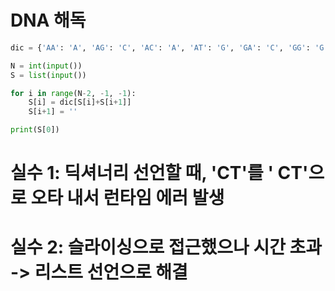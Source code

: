# DNA 해독

```python
dic = {'AA': 'A', 'AG': 'C', 'AC': 'A', 'AT': 'G', 'GA': 'C', 'GG': 'G', 'GC': 'T', 'GT': 'A', 'CA': 'A', 'CG': 'T', 'CC': 'C', 'CT': 'G', 'TA': 'G', 'TG': 'A', 'TC': 'G', 'TT': 'T'}

N = int(input())
S = list(input())

for i in range(N-2, -1, -1):
    S[i] = dic[S[i]+S[i+1]]
    S[i+1] = ''

print(S[0])
```

# 실수 1: 딕셔너리 선언할 때, 'CT'를 ' CT'으로 오타 내서 런타임 에러 발생

# 실수 2: 슬라이싱으로 접근했으나 시간 초과 -> 리스트 선언으로 해결
